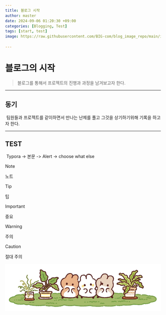 ```yaml
---
title: 블로그 시작
author: master 
date: 2024-09-06 01:20:30 +09:00
categories: [Blogging, Test]
tags: [start, test] 
image: https://raw.githubusercontent.com/BIG-com/blog_image_repo/main/img/testpic.png

---
```


# 블로그의 시작

> 블로그를 통해서 프로젝트의 진행과 과정을 남겨보고자 한다.

------

## 동기

​	팀원들과 프로젝트를 같이하면서 만나는 난제를 풀고 그것을 상기하기위해 기록을 하고자 한다.

------

## TEST

​	Typora -> 본문 -> Alert -> choose what else

> [!NOTE]
>
> 노트

> [!TIP]
>
> 팁

> [!IMPORTANT]
>
> 중요

> [!WARNING]
>
> 주의

> [!CAUTION]
>
> 절대 주의



![testpic](https://raw.githubusercontent.com/BIG-com/blog_image_repo/main/img/testpic.png)
